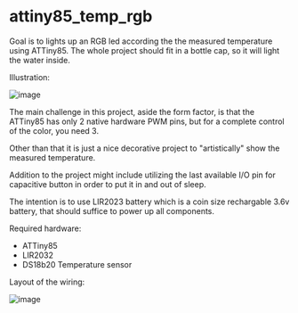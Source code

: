 # attiny85_temp_rgb
Goal is to lights up an RGB led according the the measured temperature using ATTiny85.
The whole project should fit in a bottle cap, so it will light the water inside.

Illustration:

![image](https://github.com/omeriko9/attiny85_temp_rgb/assets/5153984/182cc313-af74-4705-86bd-bfab3d0ed3df)

The main challenge in this project, aside the form factor, is that the ATTiny85 has only 2 native hardware PWM pins, but for a complete control of the color, you need 3.

Other than that it is just a nice decorative project to "artistically" show the measured temperature.

Addition to the project might include utilizing the last available I/O pin for capacitive button in order to put it in and out of sleep.

The intention is to use LIR2023 battery which is a coin size rechargable 3.6v battery, that should suffice to power up all components.

Required hardware:
- ATTiny85
- LIR2032
- DS18b20 Temperature sensor

Layout of the wiring:

![image](https://github.com/omeriko9/attiny85_temp_rgb/assets/5153984/d878c242-1caa-4bff-b612-7e1b3fcd3553)



